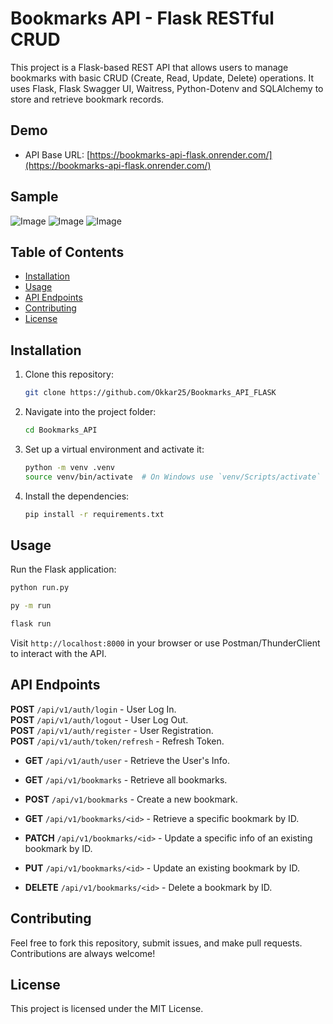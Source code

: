 # Bookmarks API - Flask RESTful CRUD  

This project is a Flask-based REST API that allows users to manage bookmarks with basic CRUD (Create, Read, Update, Delete) operations. It uses Flask, Flask Swagger UI, Waitress, Python-Dotenv and SQLAlchemy to store and retrieve bookmark records.  

## Demo  

- API Base URL: [https://bookmarks-api-flask.onrender.com/](https://bookmarks-api-flask.onrender.com/)  
 

## Sample  

![Image](https://github.com/user-attachments/assets/60ce9982-3356-46dc-83fb-33f62acc6835)
![Image](https://github.com/user-attachments/assets/91ab989c-37ca-41d4-90e6-4ba9466fb95c)
![Image](https://github.com/user-attachments/assets/135b929a-a7ff-4e31-8a55-064765a78195)  

## Table of Contents  

- [Installation](#installation)  
- [Usage](#usage)  
- [API Endpoints](#api-endpoints)  
- [Contributing](#contributing)  
- [License](#license)  

## Installation  

1. Clone this repository:  

   ```bash
   git clone https://github.com/Okkar25/Bookmarks_API_FLASK
   ```

2. Navigate into the project folder:  

   ```bash
   cd Bookmarks_API
   ```

3. Set up a virtual environment and activate it:  

   ```bash
   python -m venv .venv
   source venv/bin/activate  # On Windows use `venv/Scripts/activate`
   ```

4. Install the dependencies:  

   ```bash
   pip install -r requirements.txt
   ```

## Usage  

Run the Flask application:  

```bash
python run.py
```
```bash
py -m run
```
```bash
flask run
```

Visit `http://localhost:8000` in your browser or use Postman/ThunderClient to interact with the API.  

## API Endpoints  

 **POST** `/api/v1/auth/login` - User Log In.  
 **POST** `/api/v1/auth/logout` - User Log Out.  
 **POST** `/api/v1/auth/register` - User Registration.  
 **POST** `/api/v1/auth/token/refresh` - Refresh Token.  
- **GET** `/api/v1/auth/user` - Retrieve the User's Info.  

- **GET** `/api/v1/bookmarks` - Retrieve all bookmarks.  
- **POST** `/api/v1/bookmarks` - Create a new bookmark.  
- **GET** `/api/v1/bookmarks/<id>` - Retrieve a specific bookmark by ID.  
- **PATCH** `/api/v1/bookmarks/<id>` - Update a specific info of an existing bookmark by ID.  
- **PUT** `/api/v1/bookmarks/<id>` - Update an existing bookmark by ID.  
- **DELETE** `/api/v1/bookmarks/<id>` - Delete a bookmark by ID.  

## Contributing  

Feel free to fork this repository, submit issues, and make pull requests. Contributions are always welcome!  

## License  

This project is licensed under the MIT License.  

